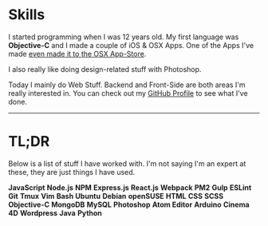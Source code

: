 # Skills

I started programming when I was 12 years old. My first language was **Objective-C** and I made a couple of iOS & OSX Apps. One of the Apps I've made [even made it to the OSX App-Store](https://itunes.apple.com/ch/app/timer-your-new-timer/id839045488?l=en&mt=12).

I also really like doing design-related stuff with Photoshop.

Today I mainly do Web Stuff. Backend and Front-Side are both areas I'm really interested in. You can check out my [GitHub Profile](https://github.com/KCreate) to see what I've done.

****
# TL;DR

Below is a list of stuff I have worked with. I'm not saying I'm an expert at these, they are just things I have used.

**JavaScript**
**Node.js**
**NPM**
**Express.js**
**React.js**
**Webpack**
**PM2**
**Gulp**
**ESLint**
**Git**
**Tmux**
**Vim**
**Bash**
**Ubuntu**
**Debian**
**openSUSE**
**HTML**
**CSS**
**SCSS**
**Objective-C**
**MongoDB**
**MySQL**
**Photoshop**
**Atom Editor**
**Arduino**
**Cinema 4D**
**Wordpress**
**Java**
**Python**
